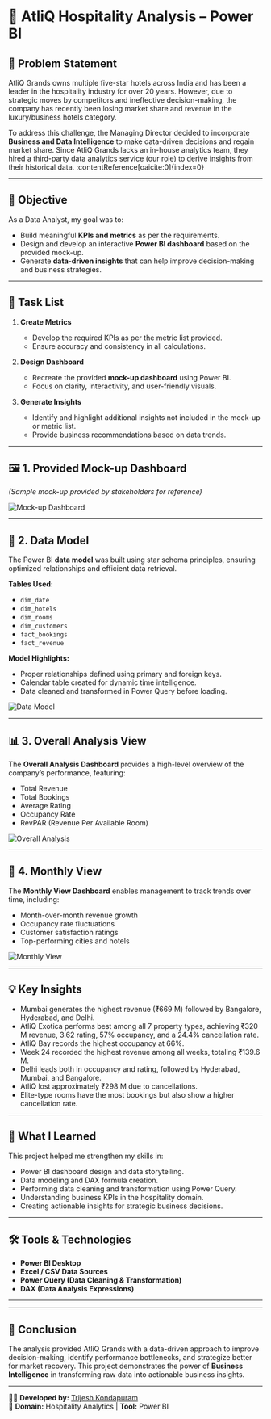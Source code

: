 # 🏨 AtliQ Hospitality Analysis – Power BI

## 📌 Problem Statement  
AtliQ Grands owns multiple five-star hotels across India and has been a leader in the hospitality industry for over 20 years. However, due to strategic moves by competitors and ineffective decision-making, the company has recently been losing market share and revenue in the luxury/business hotels category.

To address this challenge, the Managing Director decided to incorporate **Business and Data Intelligence** to make data-driven decisions and regain market share. Since AtliQ Grands lacks an in-house analytics team, they hired a third-party data analytics service (our role) to derive insights from their historical data. :contentReference[oaicite:0]{index=0}

---

## 🎯 Objective  
As a Data Analyst, my goal was to:  
- Build meaningful **KPIs and metrics** as per the requirements.  
- Design and develop an interactive **Power BI dashboard** based on the provided mock-up.  
- Generate **data-driven insights** that can help improve decision-making and business strategies.

---

## 🧾 Task List

1. **Create Metrics**  
   - Develop the required KPIs as per the metric list provided.  
   - Ensure accuracy and consistency in all calculations.  

2. **Design Dashboard**  
   - Recreate the provided **mock-up dashboard** using Power BI.  
   - Focus on clarity, interactivity, and user-friendly visuals.

3. **Generate Insights**  
   - Identify and highlight additional insights not included in the mock-up or metric list.  
   - Provide business recommendations based on data trends.

---

## 🖼️ 1. Provided Mock-up Dashboard  
*(Sample mock-up provided by stakeholders for reference)*

![Mock-up Dashboard](Datasets/mock%20up%20dashboard_atliq%20grands.png)

---

## 🧩 2. Data Model  
The Power BI **data model** was built using star schema principles, ensuring optimized relationships and efficient data retrieval.

**Tables Used:**  
- `dim_date`  
- `dim_hotels`  
- `dim_rooms`  
- `dim_customers`  
- `fact_bookings`  
- `fact_revenue`

**Model Highlights:**  
- Proper relationships defined using primary and foreign keys.  
- Calendar table created for dynamic time intelligence.  
- Data cleaned and transformed in Power Query before loading.

![Data Model](resources/Model.png)

---

## 📊 3. Overall Analysis View  
The **Overall Analysis Dashboard** provides a high-level overview of the company’s performance, featuring:  
- Total Revenue  
- Total Bookings  
- Average Rating  
- Occupancy Rate  
- RevPAR (Revenue Per Available Room)

![Overall Analysis](resources/Home%20View.png)

---

## 📅 4. Monthly View  
The **Monthly View Dashboard** enables management to track trends over time, including:  
- Month-over-month revenue growth  
- Occupancy rate fluctuations  
- Customer satisfaction ratings  
- Top-performing cities and hotels  

![Monthly View](resources/Monthly%20View.png)

---

## 💡 Key Insights  
- Mumbai generates the highest revenue (₹669 M) followed by Bangalore, Hyderabad, and Delhi.  
- AtliQ Exotica performs best among all 7 property types, achieving ₹320 M revenue, 3.62 rating, 57% occupancy, and a 24.4% cancellation rate.  
- AtliQ Bay records the highest occupancy at 66%.  
- Week 24 recorded the highest revenue among all weeks, totaling ₹139.6 M.  
- Delhi leads both in occupancy and rating, followed by Hyderabad, Mumbai, and Bangalore.  
- AtliQ lost approximately ₹298 M due to cancellations.  
- Elite-type rooms have the most bookings but also show a higher cancellation rate.

---

## 📘 What I Learned  
This project helped me strengthen my skills in:  
- Power BI dashboard design and data storytelling.  
- Data modeling and DAX formula creation.  
- Performing data cleaning and transformation using Power Query.  
- Understanding business KPIs in the hospitality domain.  
- Creating actionable insights for strategic business decisions.

---

## 🛠️ Tools & Technologies  
- **Power BI Desktop**  
- **Excel / CSV Data Sources**  
- **Power Query (Data Cleaning & Transformation)**  
- **DAX (Data Analysis Expressions)**

---


---

## 🏁 Conclusion  
The analysis provided AtliQ Grands with a data-driven approach to improve decision-making, identify performance bottlenecks, and strategize better for market recovery. This project demonstrates the power of **Business Intelligence** in transforming raw data into actionable business insights.

---

👨‍💻 **Developed by:** [Trijesh Kondapuram](https://github.com/trijesh61)  
📅 **Domain:** Hospitality Analytics | **Tool:** Power BI

